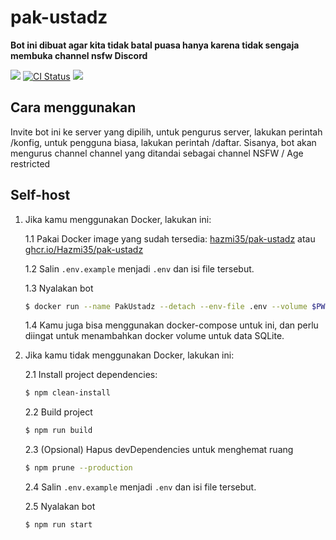 # pak-ustadz

**Bot ini dibuat agar kita tidak batal puasa hanya karena tidak sengaja membuka channel nsfw Discord**

<a href='https://discord.com/api/oauth2/authorize?client_id=954016653836943431&permissions=412585610320&scope=bot%20applications.commands'><img src="https://img.shields.io/static/v1?label=Invite%20Me&message=Pak+Ustadz%239319&plastic&color=7289DA&logo=discord"></a>
<a href='https://github.com/Hazmi35/pak-ustadz/actions?query=workflow%3A%22Lint+code+%26+compile+test%22'><img src='https://github.com/Hazmi35/jukebox/workflows/Lint%20code%20&%20compile%20test/badge.svg' alt='CI Status' /></a>
<img src="https://badgen.net/badge/icon/typescript?icon=typescript&label">

## Cara menggunakan
Invite bot ini ke server yang dipilih, untuk pengurus server, lakukan perintah /konfig, untuk pengguna biasa, lakukan perintah /daftar.
Sisanya, bot akan mengurus channel channel yang ditandai sebagai channel NSFW / Age restricted

## Self-host

1. Jika kamu menggunakan Docker, lakukan ini:

    1.1 Pakai Docker image yang sudah tersedia:
         [hazmi35/pak-ustadz](https://hub.docker.com/r/hazmi35/pak-ustadz) atau [ghcr.io/Hazmi35/pak-ustadz](https://ghcr.io/Hazmi35/pak-ustadz)

    1.2 Salin `.env.example` menjadi `.env` dan isi file tersebut.

    1.3 Nyalakan bot
    ```sh
    $ docker run --name PakUstadz --detach --env-file .env --volume $PWD/pak-ustadz-data:/app/data --volume $PWD/pak-ustadz-logs:/app/logs hazmi35/pak-ustadz:latest
    ```
    1.4 Kamu juga bisa menggunakan docker-compose untuk ini, dan perlu diingat untuk menambahkan docker volume untuk data SQLite.
2. Jika kamu tidak menggunakan Docker, lakukan ini:

    2.1 Install project dependencies:
    ```sh
    $ npm clean-install
    ```
    2.2 Build project
    ```sh
    $ npm run build
    ```
    2.3 (Opsional) Hapus devDependencies untuk menghemat ruang
    ```sh
    $ npm prune --production
    ```
    2.4 Salin `.env.example` menjadi `.env` dan isi file tersebut.

    2.5 Nyalakan bot
    ```sh
    $ npm run start
    ```